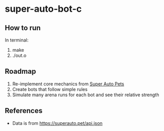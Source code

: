 # super-auto-bot-c

## How to run

In terminal:

1. make
2. ./out.o

## Roadmap

1. Re-implement core mechanics from [Super Auto Pets](https://teamwood.itch.io/super-auto-pets)
2. Create bots that follow simple rules
3. Simulate many arena runs for each bot and see their relative strength

## References

- Data is from https://superauto.pet/api.json
